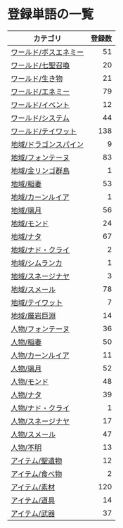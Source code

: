 # 登録単語の一覧

|カテゴリ|登録数|
|---|--:|
|[ワールド/ボスエネミー](./dict/world/boss.md)|51|
|[ワールド/七聖召喚](./dict/world/cardgame.md)|20|
|[ワールド/生き物](./dict/world/creature.md)|21|
|[ワールド/エネミー](./dict/world/enemy.md)|79|
|[ワールド/イベント](./dict/world/event.md)|12|
|[ワールド/システム](./dict/world/system.md)|44|
|[ワールド/テイワット](./dict/world/teyvat.md)|138|
|[地域/ドラゴンスパイン](./dict/region/dragonspine.md)|9|
|[地域/フォンテーヌ](./dict/region/fontaine.md)|83|
|[地域/金リンゴ群島](./dict/region/golden_apple.md)|1|
|[地域/稲妻](./dict/region/inazuma.md)|53|
|[地域/カーンルイア](./dict/region/khaenriah.md)|1|
|[地域/璃月](./dict/region/liyue.md)|56|
|[地域/モンド](./dict/region/mondstadt.md)|24|
|[地域/ナタ](./dict/region/natlan.md)|67|
|[地域/ナド・クライ](./dict/region/nodkrai.md)|2|
|[地域/シムランカ](./dict/region/simulanka.md)|1|
|[地域/スネージナヤ](./dict/region/snezhnaya.md)|3|
|[地域/スメール](./dict/region/sumeru.md)|78|
|[地域/テイワット](./dict/region/teyvat.md)|7|
|[地域/層岩巨淵](./dict/region/the_chasm.md)|14|
|[人物/フォンテーヌ](./dict/person/fontaine.md)|36|
|[人物/稲妻](./dict/person/inazuma.md)|50|
|[人物/カーンルイア](./dict/person/khaenriah.md)|11|
|[人物/璃月](./dict/person/liyue.md)|52|
|[人物/モンド](./dict/person/mondstadt.md)|48|
|[人物/ナタ](./dict/person/natlan.md)|39|
|[人物/ナド・クライ](./dict/person/nodkrai.md)|1|
|[人物/スネージナヤ](./dict/person/snezhnaya.md)|17|
|[人物/スメール](./dict/person/sumeru.md)|47|
|[人物/不明](./dict/person/unknown.md)|13|
|[アイテム/聖遺物](./dict/item/artifact.md)|12|
|[アイテム/食べ物](./dict/item/food.md)|2|
|[アイテム/素材](./dict/item/material.md)|120|
|[アイテム/道具](./dict/item/tool.md)|14|
|[アイテム/武器](./dict/item/weapon.md)|37|